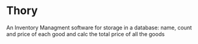 # Thory
An Inventory Managment software for storage in a database: name, count and price of each good and calc the total price of all the goods
